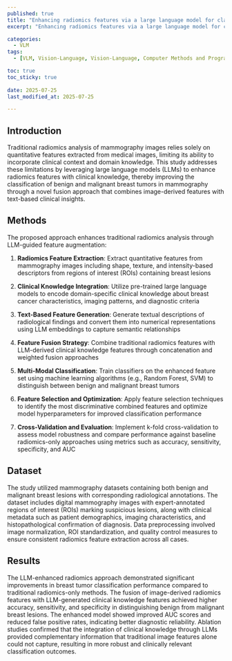 ```yaml
---
published: true
title: "Enhancing radiomics features via a large language model for classifying benign and malignant breast tumors in mammography"
excerpt: "Enhancing radiomics features via a large language model for classifying benign and malignant breast tumors in mammography 논문 요약"

categories:
  - VLM
tags:
  - [VLM, Vision-Language, Vision-Language, Computer Methods and Programs in Biomedicine]

toc: true
toc_sticky: true
 
date: 2025-07-25
last_modified_at: 2025-07-25

---
```


## Introduction

Traditional radiomics analysis of mammography images relies solely on quantitative features extracted from medical images, limiting its ability to incorporate clinical context and domain knowledge. This study addresses these limitations by leveraging large language models (LLMs) to enhance radiomics features with clinical knowledge, thereby improving the classification of benign and malignant breast tumors in mammography through a novel fusion approach that combines image-derived features with text-based clinical insights.

## Methods

The proposed approach enhances traditional radiomics analysis through LLM-guided feature augmentation:

1. **Radiomics Feature Extraction**: Extract quantitative features from mammography images including shape, texture, and intensity-based descriptors from regions of interest (ROIs) containing breast lesions

2. **Clinical Knowledge Integration**: Utilize pre-trained large language models to encode domain-specific clinical knowledge about breast cancer characteristics, imaging patterns, and diagnostic criteria

3. **Text-Based Feature Generation**: Generate textual descriptions of radiological findings and convert them into numerical representations using LLM embeddings to capture semantic relationships

4. **Feature Fusion Strategy**: Combine traditional radiomics features with LLM-derived clinical knowledge features through concatenation and weighted fusion approaches

5. **Multi-Modal Classification**: Train classifiers on the enhanced feature set using machine learning algorithms (e.g., Random Forest, SVM) to distinguish between benign and malignant breast tumors

6. **Feature Selection and Optimization**: Apply feature selection techniques to identify the most discriminative combined features and optimize model hyperparameters for improved classification performance

7. **Cross-Validation and Evaluation**: Implement k-fold cross-validation to assess model robustness and compare performance against baseline radiomics-only approaches using metrics such as accuracy, sensitivity, specificity, and AUC

## Dataset

The study utilized mammography datasets containing both benign and malignant breast lesions with corresponding radiological annotations. The dataset includes digital mammography images with expert-annotated regions of interest (ROIs) marking suspicious lesions, along with clinical metadata such as patient demographics, imaging characteristics, and histopathological confirmation of diagnosis. Data preprocessing involved image normalization, ROI standardization, and quality control measures to ensure consistent radiomics feature extraction across all cases.





## Results

The LLM-enhanced radiomics approach demonstrated significant improvements in breast tumor classification performance compared to traditional radiomics-only methods. The fusion of image-derived radiomics features with LLM-generated clinical knowledge features achieved higher accuracy, sensitivity, and specificity in distinguishing benign from malignant breast lesions. The enhanced model showed improved AUC scores and reduced false positive rates, indicating better diagnostic reliability. Ablation studies confirmed that the integration of clinical knowledge through LLMs provided complementary information that traditional image features alone could not capture, resulting in more robust and clinically relevant classification outcomes.